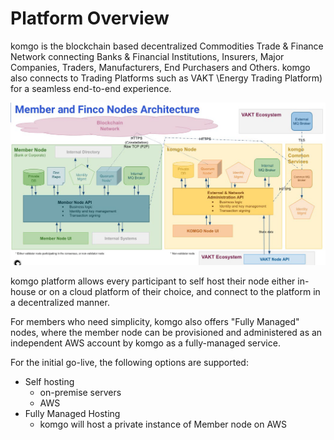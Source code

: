 

# Platform Overview

komgo is the blockchain based decentralized Commodities Trade & Finance Network connecting Banks & Financial Institutions, Insurers, Major Companies, Traders, Manufacturers, End Purchasers and Others. komgo also connects to Trading Platforms such as VAKT \Energy Trading Platform\) for a seamless end-to-end experience.

![](/assets/technical_guide_15.png)

komgo platform allows every participant to self host their node either in-house or on a cloud platform of their choice, and connect to the platform in a decentralized manner. 

For members who need simplicity, komgo also offers "Fully Managed" nodes, where the member node can be provisioned and administered as an independent AWS account by komgo as a fully-managed service.

For the initial go-live, the following options are supported:



*   Self hosting
    *   on-premise servers
    *   AWS
*   Fully Managed Hosting 
    *   komgo will host a private instance of Member node on AWS